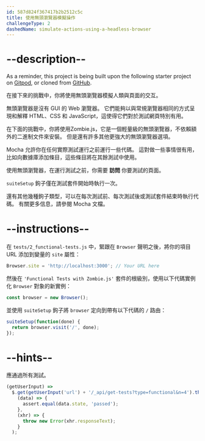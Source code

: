 ```yaml
---
id: 587d824f367417b2b2512c5c
title: 使用無頭瀏覽器模擬操作
challengeType: 2
dashedName: simulate-actions-using-a-headless-browser
---
```


# --description--

As a reminder, this project is being built upon the following starter project on <a href="https://gitpod.io/?autostart=true#https://github.com/freeCodeCamp/boilerplate-mochachai/" target="_blank" rel="noopener noreferrer nofollow">Gitpod</a>, or cloned from <a href="https://github.com/freeCodeCamp/boilerplate-mochachai/" target="_blank" rel="noopener noreferrer nofollow">GitHub</a>.

在接下來的挑戰中，你將使用無頭瀏覽器模擬人類與頁面的交互。

無頭瀏覽器是沒有 GUI 的 Web 瀏覽器。 它們能夠以與常規瀏覽器相同的方式呈現和解釋 HTML、CSS 和 JavaScript，這使得它們對於測試網頁特別有用。

在下面的挑戰中，你將使用Zombie.js，它是一個輕量級的無頭瀏覽器，不依賴額外的二進制文件來安裝。 但是還有許多其他更強大的無頭瀏覽器選項。

Mocha 允許你在任何實際測試運行之前運行一些代碼。 這對做一些事情很有用，比如向數據庫添加條目，這些條目將在其餘測試中使用。

使用無頭瀏覽器，在運行測試之前，你需要 **訪問** 你要測試的頁面。

`suiteSetup` 鉤子僅在測試套件開始時執行一次。

還有其他幾種鉤子類型，可以在每次測試前、每次測試後或測試套件結束時執行代碼。 有關更多信息，請參閱 Mocha 文檔。

# --instructions--

在 `tests/2_functional-tests.js` 中，緊跟在 `Browser` 聲明之後，將你的項目 URL 添加到變量的 `site` 屬性：

```js
Browser.site = 'http://localhost:3000'; // Your URL here
```

然後在 `'Functional Tests with Zombie.js'` 套件的根級別，使用以下代碼實例化 `Browser` 對象的新實例：

```js
const browser = new Browser();
```

並使用 `suiteSetup` 鉤子將 `browser` 定向到帶有以下代碼的 `/` 路由：

```js
suiteSetup(function(done) {
  return browser.visit('/', done);
});
```

# --hints--

應通過所有測試。

```js
(getUserInput) =>
  $.get(getUserInput('url') + '/_api/get-tests?type=functional&n=4').then(
    (data) => {
      assert.equal(data.state, 'passed');
    },
    (xhr) => {
      throw new Error(xhr.responseText);
    }
  );
```

